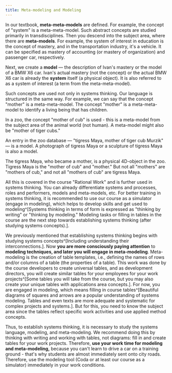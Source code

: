 ```yaml
---
title: Meta-modeling and Modeling
---
```


In our textbook, **meta-meta-models** are defined. For example, the concept of "system" is a meta-meta-model. Such abstract concepts are studied primarily in transdisciplines. Then you descend into the subject area, where there are **meta-models**. For example, the system of interest in education is the concept of mastery, and in the transportation industry, it's a vehicle. It can be specified as mastery of accounting (or mastery of organization) and passenger car, respectively.

Next, we create a **model** — the description of Ivan's mastery or the model of a BMW X6 car. Ivan's actual mastery (not the concept) or the actual BMW X6 car is already the **system** itself (a physical object). It is also referred to as a system of interest (a term from the meta-meta-model).

Such concepts are used not only in systems thinking. Our language is structured in the same way. For example, we can say that the concept "mother" is a meta-meta-model. The concept "mother" is a meta-meta-model to identify a living being that has children.

In a zoo, the concept "mother of cub" is used - this is a meta-model from the subject area of the animal world (not human). A meta-model might also be "mother of tiger cubs."

An entry in the zoo database — "tigress Maya, mother of tiger cub Murzik" — is a model. A photograph of tigress Maya or a sculpture of tigress Maya is also a model.

The tigress Maya, who became a mother, is a physical 4D-object in the zoo. Tigress Maya is the "mother of cub" and "mother." But not all "mothers" are "mothers of cub," and not all "mothers of cub" are tigress Maya.

All this is covered in the course "Rational Work" and is further used in systems thinking. You can already differentiate systems and processes, roles and performers, models and meta-models, etc. For better training in systems thinking, it is recommended to use our course as a simulator (engage in modeling), which helps to develop skills and get used to modeling^[Systems thinking in terms of form is expressed as "thinking by writing" or "thinking by modeling." Modeling tasks or filling in tables in the course are the next step towards establishing systems thinking (after studying systems concepts).].

We previously mentioned that establishing systems thinking begins with studying systems concepts^[Including understanding their interconnections.]. Now **you are more consciously paying attention** to **modeling techniques, and later you will engage in meta-modeling**. Meta-modeling is the creation of table templates, i.e., defining the names of rows and/or columns of a table (the properties of a table). This work was done by the course developers to create universal tables, and as development directors, you will create similar tables for your employees for your work projects^[Some tables you will take from the course, but you may also create your unique tables with applications area concepts.]. For now, you are engaged in modeling, which means filling in course tables^[Beautiful diagrams of squares and arrows are a popular understanding of systems modeling. Tables and even texts are more adequate and systematic for complex projects and systems.]. But for this, you need to know the subject area since the tables reflect specific work activities and use applied method concepts.

Thus, to establish systems thinking, it is necessary to study the systems language, modeling, and meta-modeling. We recommend doing this by thinking with writing and working with tables, not diagrams: fill in and create tables for your work projects. Therefore, **use your work time for modeling and meta-modeling,** because you can't learn to drive a car on a training ground - that's why students are almost immediately sent onto city roads. Therefore, use the modeling tool (Coda or at least our course as a simulator) immediately in your work conditions.